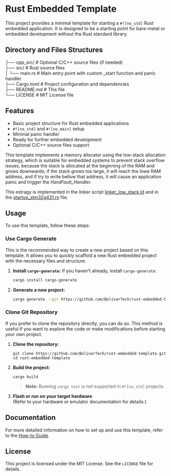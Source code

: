# Rust Embedded Template

This project provides a minimal template for starting a `#![no_std]` Rust embedded application. It is designed to be a
starting point for bare-metal or embedded development without the Rust standard library.

## Directory and Files Structures

├── cpp_src/             # Optional C/C++ source files (if needed)  
├── src/                 # Rust source files  
│   └── main.rs          # Main entry point with custom _start function and panic handler  
├── Cargo.toml           # Project configuration and dependencies  
├── README.md            # This file  
└── LICENSE              # MIT License file  

## Features

- Basic project structure for Rust embedded applications
- `#![no_std]` and `#![no_main]` setup
- Minimal panic handler
- Ready for further embedded development
- Optional C/C++ source files support

This template implements a memory allocator using the low-stack allocation strategy, which is suitable for embedded systems 
to prevent stack overflow issues, because the stack is allocated at the beginning of the RAM and grows downwards; if the
stack grows too large, it will reach the lowe RAM address, and if try to write bellow that address, it will cause an 
application panic and trigger the *HardFault_Handler*.

This estragy is implemented in the linker script [linker_low_stack.ld](./linker_low_stack.ld) and in the 
[startup_stm32g431.rs](./src/startup_stm32g431.rs) file.  

## Usage

To use this template, follow these steps:

### Use Cargo Generate

This is the recommended way to create a new project based on this template. It allows you to quickly scaffold a new Rust
embedded project with the necessary files and structure.

1. **Install `cargo-generate`:**
   If you haven't already, install `cargo-generate`:
   ```bash
   cargo install cargo-generate
   ```
2. **Generate a new project:**
   ````bash
   cargo generate --git https://github.com/BolivarTech/rust-embedded-template.git --name myproject

   ````

### Clone Git Repository

If you prefer to clone the repository directly, you can do so. This method is useful if you want to explore the code or
make modifications before starting your own project.

1. **Clone the repository:**
   ```
   git clone https://github.com/BolivarTech/rust-embedded-template.git
   cd rust-embedded-template
   ```

2. **Build the project:**
   ```
   cargo build
   ```

   > **Note:** Running `cargo test` is not supported in `#![no_std]` projects.

3. **Flash or run on your target hardware**  
   (Refer to your hardware or emulator documentation for details.)

## Documentation

For more detailed information on how to set up and use this template, refer to the [How-to Guide](doc/howto_detailed_setup.md).

## License

This project is licensed under the MIT License. See the `LICENSE` file for details.